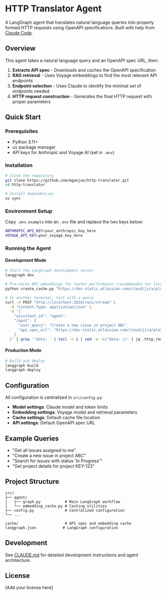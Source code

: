 # HTTP Translator Agent

A LangGraph agent that translates natural language queries into properly formed HTTP requests using OpenAPI specifications. Built with help from [Claude Code](https://www.anthropic.com/claude-code).

## Overview

This agent takes a natural language query and an OpenAPI spec URL, then:

1. **Extracts API spec** - Downloads and caches the OpenAPI specification
2. **RAG retrieval** - Uses Voyage embeddings to find the most relevant API endpoints
3. **Endpoint selection** - Uses Claude to identify the minimal set of endpoints needed
4. **HTTP request construction** - Generates the final HTTP request with proper parameters

## Quick Start

### Prerequisites

- Python 3.11+
- uv package manager
- API keys for Anthropic and Voyage AI (set in `.env`)

### Installation

```bash
# Clone the repository
git clone https://github.com/mganjoo/http-translator.git
cd http-translator

# Install dependencies
uv sync
```

### Environment Setup

Copy `.env.example` into an `.env` file and replace the two keys below:

```bash
ANTHROPIC_API_KEY=your_anthropic_key_here
VOYAGE_API_KEY=your_voyage_key_here
```

### Running the Agent

#### Development Mode

```bash
# Start the LangGraph development server
langgraph dev

# Pre-cache API embeddings for faster performance (recommended for large APIs)
python create_cache.py "https://dac-static.atlassian.com/cloud/jira/platform/swagger-v3.v3.json?_v=1.7940.0-0.1323.0"

# In another terminal, test with a query
curl -X POST "http://localhost:2024/runs/stream" \
  -H "Content-Type: application/json" \
  -d '{
    "assistant_id": "agent",
    "input": {
      "user_query": "Create a new issue in project ABC",
      "api_spec_url": "https://dac-static.atlassian.com/cloud/jira/platform/swagger-v3.v3.json?_v=1.7940.0-0.1323.0"
    }
  }' | grep '^data: ' | tail -n 1 | sed -e 's/^data: //' | jq .http_request
```

#### Production Mode

```bash
# Build and deploy
langgraph build
langgraph deploy
```

## Configuration

All configuration is centralized in `src/config.py`:

- **Model settings**: Claude model and token limits
- **Embedding settings**: Voyage model and retrieval parameters
- **Cache settings**: Default cache file location
- **API settings**: Default OpenAPI spec URL

## Example Queries

- "Get all issues assigned to me"
- "Create a new issue in project ABC"
- "Search for issues with status 'In Progress'"
- "Get project details for project KEY-123"

## Project Structure

```
src/
├── agent/
│   ├── graph.py           # Main LangGraph workflow
│   └── embedding_cache.py # Caching utilities
├── config.py              # Centralized configuration
└── ...

cache/                     # API spec and embedding cache
langgraph.json            # LangGraph configuration
```

## Development

See [CLAUDE.md](CLAUDE.md) for detailed development instructions and agent architecture.

## License

[Add your license here]
